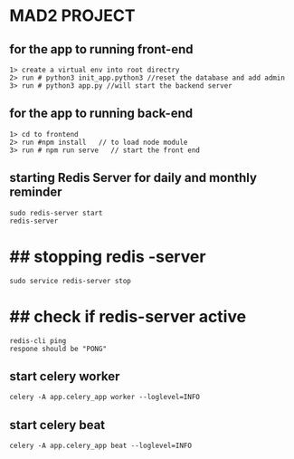# MAD2 PROJECT 

## for the app to running front-end 
    1> create a virtual env into root directry 
    2> run # python3 init_app.python3 //reset the database and add admin
    3> run # python3 app.py //will start the backend server

## for the app to running back-end
    1> cd to frontend
    2> run #npm install   // to load node module
    3> run # npm run serve   // start the front end

## starting Redis Server for daily and monthly reminder
    sudo redis-server start
    redis-server

# ## stopping redis -server
    sudo service redis-server stop

# ## check if redis-server active
    redis-cli ping 
    respone should be "PONG"

## start celery worker
    celery -A app.celery_app worker --loglevel=INFO

## start celery beat
    celery -A app.celery_app beat --loglevel=INFO